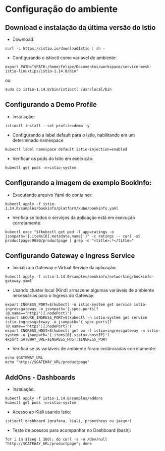 # Configuração do ambiente

## Download e instalação da última versão do Istio

- Download:
```
curl -L https://istio.io/downloadIstio | sh - 
``` 
- Configurando o istioctl como variável de ambiente:
```
export PATH="$PATH:/home/felipe/Documentos/workspace/service-mesh-istio-linuxtips/istio-1.14.0/bin"
```
ou

```
sudo cp istio-1.14.0/bin/istioctl /usr/local/bin
```

## Configurando a Demo Profile

- Instalação:
```
istioctl install --set profile=demo -y
```
- Configurando a label default para o Istio, habilitando em um determinado namespace
```
kubectl label namespace default istio-injection=enabled
```
- Verificar os pods do Istio em execução:
```
kubectl get pods -n=istio-system
```

## Configurando a imagem de exemplo BookInfo:
- Executando arquivo Yaml do container:
```
kubectl apply -f istio-1.14.0/samples/bookinfo/platform/kube/bookinfo.yaml
```
- Verifica se todos o serviços da aplicação está em execução corretamente:
```
kubectl exec "$(kubectl get pod -l app=ratings -o jsonpath='{.items[0].metadata.name}')" -c ratings -- curl -sS productpage:9080/productpage | grep -o "<title>.*</title>"
```

## Configurando Gateway e Ingress Service
- Inicializa o Gateway e Virtual Service da aplicação:
```
kubectl apply -f istio-1.14.0/samples/bookinfo/networking/bookinfo-gateway.yaml 
```
- Usando cluster local (Kind) armazene algumas variáveis de ambiente necessárias para o Ingress do Gateway:
```
export INGRESS_PORT=$(kubectl -n istio-system get service istio-ingressgateway -o jsonpath='{.spec.ports[?(@.name=="http2")].nodePort}')
export SECURE_INGRESS_PORT=$(kubectl -n istio-system get service istio-ingressgateway -o jsonpath='{.spec.ports[?(@.name=="https")].nodePort}')
export INGRESS_HOST=$(kubectl get po -l istio=ingressgateway -n istio-system -o jsonpath='{.items[0].status.hostIP}')
export GATEWAY_URL=$INGRESS_HOST:$INGRESS_PORT
```
- Verifica se as variáveis de ambiente foram instânciadas corretamente:
```
echo $GATEWAY_URL
echo "http://$GATEWAY_URL/productpage"
```

## AddOns - Dashboards
- Instalação:
```
kubectl apply -f istio-1.14.0/samples/addons
kubectl get pods -n=istio-system
```
- Acesso ao Kiali usando Istio:
```
istioctl dashboard (grafana, kiali, prometheus ou jaeger)
```
- Teste de acessos para acompanhar no Dashboard (bash):
```
for i in $(seq 1 100); do curl -s -o /dev/null "http://$GATEWAY_URL/productpage"; done
```